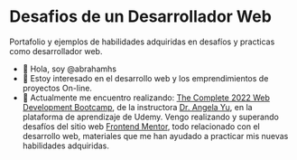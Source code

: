 # Desafios de un Desarrollador Web
Portafolio y ejemplos de habilidades adquiridas en desafíos y practicas como desarrollador web. 

- 👋 Hola, soy @abrahamhs
- 👀 Estoy interesado en el desarrollo web y los emprendimientos de proyectos On-line.
- 🌱 Actualmente me encuentro realizando: <a href="https://www.udemy.com/course/the-complete-web-development-bootcamp/" target="_blank">The Complete 2022 Web Development Bootcamp</a>, de la instructora  <a href="https://www.udemy.com/user/4b4368a3-b5c8-4529-aa65-2056ec31f37e/" target="_blank">Dr. Angela Yu</a>, en la plataforma de aprendizaje de Udemy. Vengo realizando y superando desafíos del sitio web <a href="https://www.frontendmentor.io?ref=challenge" target="_blank">Frontend Mentor</a>, todo relacionado con el desarrollo web, materiales que me han ayudado a practicar mis nuevas habilidades adquiridas.   
